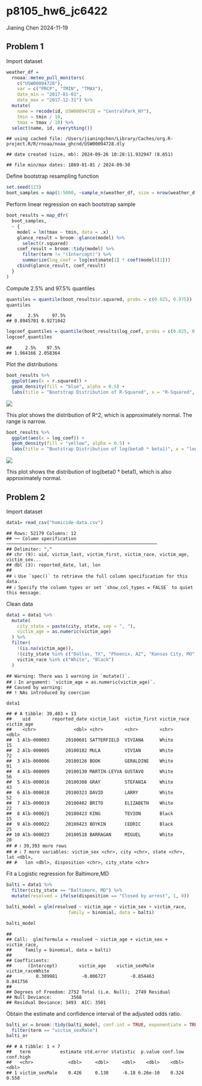 p8105_hw6_jc6422
================
Jianing Chen
2024-11-19

## Problem 1

Import dataset

``` r
weather_df = 
  rnoaa::meteo_pull_monitors(
    c("USW00094728"),
    var = c("PRCP", "TMIN", "TMAX"), 
    date_min = "2017-01-01",
    date_max = "2017-12-31") %>%
  mutate(
    name = recode(id, USW00094728 = "CentralPark_NY"),
    tmin = tmin / 10,
    tmax = tmax / 10) %>%
  select(name, id, everything())
```

    ## using cached file: /Users/jianingchen/Library/Caches/org.R-project.R/R/rnoaa/noaa_ghcnd/USW00094728.dly

    ## date created (size, mb): 2024-09-26 10:28:11.932947 (8.651)

    ## file min/max dates: 1869-01-01 / 2024-09-30

Define bootstrap resampling function

``` r
set.seed(123)
boot_samples = map(1:5000, ~sample_n(weather_df, size = nrow(weather_df), replace = TRUE))
```

Perform linear regression on each bootstrap sample

``` r
boot_results = map_dfr(
  boot_samples,
  ~ {
    model = lm(tmax ~ tmin, data = .x)
    glance_result = broom::glance(model) %>% 
      select(r.squared)
    coef_result = broom::tidy(model) %>%
      filter(term != "(Intercept)") %>%
      summarize(log_coef = log(estimate[1] * coef(model)[1]))
    cbind(glance_result, coef_result)
  }
)
```

Compute 2.5% and 97.5% quantiles

``` r
quantiles = quantile(boot_results$r.squared, probs = c(0.025, 0.975))
quantiles
```

    ##      2.5%     97.5% 
    ## 0.8945701 0.9271042

``` r
logcoef_quantiles = quantile(boot_results$log_coef, probs = c(0.025, 0.975))
logcoef_quantiles
```

    ##     2.5%    97.5% 
    ## 1.964166 2.058364

Plot the distributions

``` r
boot_results %>%
  ggplot(aes(x = r.squared)) +
  geom_density(fill = "blue", alpha = 0.5) +
  labs(title = "Bootstrap Distribution of R-Squared", x = "R-Squared", y = "Density")
```

![](p8105_hw6_jc6422_files/figure-gfm/unnamed-chunk-6-1.png)<!-- -->

This plot shows the distribution of R^2, which is approximately normal.
The range is narrow.

``` r
boot_results %>%
  ggplot(aes(x = log_coef)) +
  geom_density(fill = "yellow", alpha = 0.5) +
  labs(title = "Bootstrap Distribution of log(beta0 * beta1)", x = "log(beta0 * beta1)", y = "Density")
```

![](p8105_hw6_jc6422_files/figure-gfm/unnamed-chunk-7-1.png)<!-- -->

This plot shows the distribution of log(beta0 \* beta1), which is also
approximately normal.

## Problem 2

Import dataset

``` r
data1= read_csv("homicide-data.csv")
```

    ## Rows: 52179 Columns: 12
    ## ── Column specification ────────────────────────────────────────────────────────
    ## Delimiter: ","
    ## chr (9): uid, victim_last, victim_first, victim_race, victim_age, victim_sex...
    ## dbl (3): reported_date, lat, lon
    ## 
    ## ℹ Use `spec()` to retrieve the full column specification for this data.
    ## ℹ Specify the column types or set `show_col_types = FALSE` to quiet this message.

Clean data

``` r
data1 = data1 %>%
  mutate(
    city_state = paste(city, state, sep = ", "),
    victim_age = as.numeric(victim_age)
  ) %>%
  filter(
    !(is.na(victim_age)),
    !(city_state %in% c("Dallas, TX", "Phoenix, AZ", "Kansas City, MO", "Tulsa, AL")),
    victim_race %in% c("White", "Black")
  )
```

    ## Warning: There was 1 warning in `mutate()`.
    ## ℹ In argument: `victim_age = as.numeric(victim_age)`.
    ## Caused by warning:
    ## ! NAs introduced by coercion

``` r
data1
```

    ## # A tibble: 39,403 × 13
    ##    uid        reported_date victim_last  victim_first victim_race victim_age
    ##    <chr>              <dbl> <chr>        <chr>        <chr>            <dbl>
    ##  1 Alb-000003      20100601 SATTERFIELD  VIVIANA      White               15
    ##  2 Alb-000005      20100102 MULA         VIVIAN       White               72
    ##  3 Alb-000006      20100126 BOOK         GERALDINE    White               91
    ##  4 Alb-000009      20100130 MARTIN-LEYVA GUSTAVO      White               56
    ##  5 Alb-000016      20100308 GRAY         STEFANIA     White               43
    ##  6 Alb-000018      20100323 DAVID        LARRY        White               52
    ##  7 Alb-000019      20100402 BRITO        ELIZABETH    White               22
    ##  8 Alb-000021      20100423 KING         TEVION       Black               15
    ##  9 Alb-000022      20100423 BOYKIN       CEDRIC       Black               25
    ## 10 Alb-000023      20100518 BARRAGAN     MIGUEL       White               20
    ## # ℹ 39,393 more rows
    ## # ℹ 7 more variables: victim_sex <chr>, city <chr>, state <chr>, lat <dbl>,
    ## #   lon <dbl>, disposition <chr>, city_state <chr>

Fit a Logistic regression for Baltimore,MD

``` r
balti = data1 %>%
  filter(city_state == "Baltimore, MD") %>%
  mutate(resolved = ifelse(disposition == "Closed by arrest", 1, 0))

balti_model = glm(resolved ~ victim_age + victim_sex + victim_race, 
                       family = binomial, data = balti)

balti_model
```

    ## 
    ## Call:  glm(formula = resolved ~ victim_age + victim_sex + victim_race, 
    ##     family = binomial, data = balti)
    ## 
    ## Coefficients:
    ##      (Intercept)        victim_age    victim_sexMale  victim_raceWhite  
    ##         0.309981         -0.006727         -0.854463          0.841756  
    ## 
    ## Degrees of Freedom: 2752 Total (i.e. Null);  2749 Residual
    ## Null Deviance:       3568 
    ## Residual Deviance: 3493  AIC: 3501

Obtain the estimate and confidence interval of the adjusted odds ratio.

``` r
balti_or = broom::tidy(balti_model, conf.int = TRUE, exponentiate = TRUE) %>%
  filter(term == "victim_sexMale")
balti_or
```

    ## # A tibble: 1 × 7
    ##   term           estimate std.error statistic  p.value conf.low conf.high
    ##   <chr>             <dbl>     <dbl>     <dbl>    <dbl>    <dbl>     <dbl>
    ## 1 victim_sexMale    0.426     0.138     -6.18 6.26e-10    0.324     0.558
